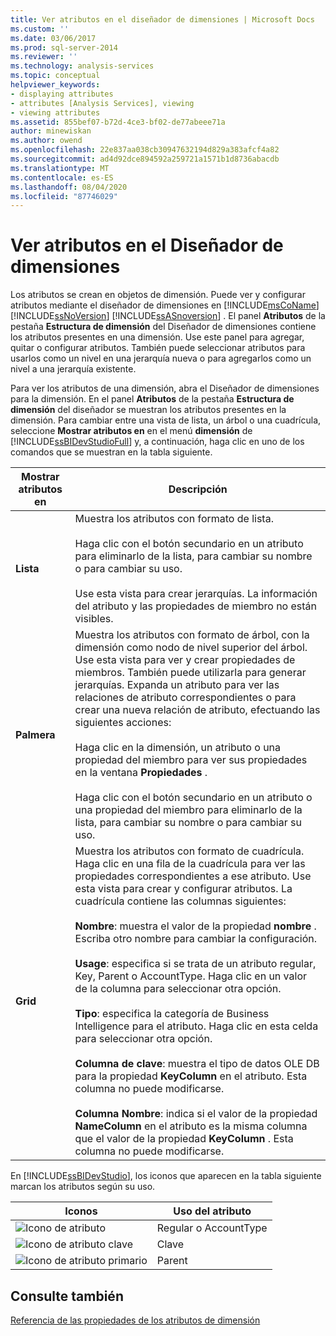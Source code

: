 ```yaml
---
title: Ver atributos en el diseñador de dimensiones | Microsoft Docs
ms.custom: ''
ms.date: 03/06/2017
ms.prod: sql-server-2014
ms.reviewer: ''
ms.technology: analysis-services
ms.topic: conceptual
helpviewer_keywords:
- displaying attributes
- attributes [Analysis Services], viewing
- viewing attributes
ms.assetid: 855bef07-b72d-4ce3-bf02-de77abeee71a
author: minewiskan
ms.author: owend
ms.openlocfilehash: 22e837aa038cb30947632194d829a383afcf4a82
ms.sourcegitcommit: ad4d92dce894592a259721a1571b1d8736abacdb
ms.translationtype: MT
ms.contentlocale: es-ES
ms.lasthandoff: 08/04/2020
ms.locfileid: "87746029"
---
```

# <a name="view-attributes-in-dimension-designer"></a>Ver atributos en el Diseñador de dimensiones
  Los atributos se crean en objetos de dimensión. Puede ver y configurar atributos mediante el diseñador de dimensiones en [!INCLUDE[msCoName](../../includes/msconame-md.md)] [!INCLUDE[ssNoVersion](../../includes/ssnoversion-md.md)] [!INCLUDE[ssASnoversion](../../includes/ssasnoversion-md.md)] . El panel **Atributos** de la pestaña **Estructura de dimensión** del Diseñador de dimensiones contiene los atributos presentes en una dimensión. Use este panel para agregar, quitar o configurar atributos. También puede seleccionar atributos para usarlos como un nivel en una jerarquía nueva o para agregarlos como un nivel a una jerarquía existente.

 Para ver los atributos de una dimensión, abra el Diseñador de dimensiones para la dimensión. En el panel **Atributos** de la pestaña **Estructura de dimensión**  del diseñador se muestran los atributos presentes en la dimensión. Para cambiar entre una vista de lista, un árbol o una cuadrícula, seleccione **Mostrar atributos en** en el menú **dimensión** de [!INCLUDE[ssBIDevStudioFull](../../includes/ssbidevstudiofull-md.md)] y, a continuación, haga clic en uno de los comandos que se muestran en la tabla siguiente.

|Mostrar atributos en|Descripción|
|------------------------|-----------------|
|**Lista**|Muestra los atributos con formato de lista.<br /><br /> Haga clic con el botón secundario en un atributo para eliminarlo de la lista, para cambiar su nombre o para cambiar su uso.<br /><br /> Use esta vista para crear jerarquías. La información del atributo y las propiedades de miembro no están visibles.|
|**Palmera**|Muestra los atributos con formato de árbol, con la dimensión como nodo de nivel superior del árbol. Use esta vista para ver y crear propiedades de miembros. También puede utilizarla para generar jerarquías. Expanda un atributo para ver las relaciones de atributo correspondientes o para crear una nueva relación de atributo, efectuando las siguientes acciones:<br /><br /> Haga clic en la dimensión, un atributo o una propiedad del miembro para ver sus propiedades en la ventana **Propiedades** .<br /><br /> Haga clic con el botón secundario en un atributo o una propiedad del miembro para eliminarlo de la lista, para cambiar su nombre o para cambiar su uso.|
|**Grid**|Muestra los atributos con formato de cuadrícula. Haga clic en una fila de la cuadrícula para ver las propiedades correspondientes a ese atributo.  Use esta vista para crear y configurar atributos. La cuadrícula contiene las columnas siguientes:<br /><br /> **Nombre**: muestra el valor de la propiedad **nombre** . Escriba otro nombre para cambiar la configuración.<br /><br /> **Usage**: especifica si se trata de un atributo regular, Key, Parent o AccountType. Haga clic en un valor de la columna para seleccionar otra opción.<br /><br /> **Tipo**: especifica la categoría de Business Intelligence para el atributo. Haga clic en esta celda para seleccionar otra opción.<br /><br /> **Columna de clave**: muestra el tipo de datos OLE DB para la propiedad **KeyColumn** en el atributo. Esta columna no puede modificarse.<br /><br /> **Columna Nombre**: indica si el valor de la propiedad **NameColumn** en el atributo es la misma columna que el valor de la propiedad **KeyColumn** . Esta columna no puede modificarse.|

 En [!INCLUDE[ssBIDevStudio](../../includes/ssbidevstudio-md.md)], los iconos que aparecen en la tabla siguiente marcan los atributos según su uso.

|Iconos|Uso del atributo|
|----------|---------------------|
|![Icono de atributo](../media/as-icon-attribute.gif "Icono de atributo")|Regular o AccountType|
|![Icono de atributo clave](../media/as-icon-key-attribute.gif "Icono de atributo clave")|Clave|
|![Icono de atributo primario](../media/as-icon-parent-attribute.gif "Icono de atributo primario")|Parent|

## <a name="see-also"></a>Consulte también
 [Referencia de las propiedades de los atributos de dimensión](dimension-attribute-properties-reference.md)


